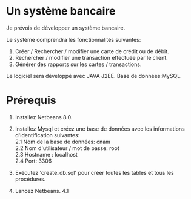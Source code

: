 # Un système bancaire
Je prévois de développer un système bancaire.
 
Le système comprendra les fonctionnalités suivantes: 

 1. Créer / Rechercher / modifier une carte de crédit ou de débit. 
 2. Rechercher / modifier une transaction effectuée par le client. 
 3. Générer des rapports sur les cartes / transactions. 

Le logiciel sera développé avec JAVA J2EE. Base de données:MySQL. 

# Prérequis 
  1. Installez Netbeans 8.0.  
  
  2. Installez Mysql et créez une base de données avec les informations d'identification suivantes:    
     2.1 Nom de la base de données: cnam      
     2.2 Nom d'utilisateur / mot de passe: root     
     2.3 Hostname : localhost     
     2.4 Port: 3306      
     
  3. Exécutez 'create_db.sql' pour créer toutes les tables et tous les procédures. 
  
  4. Lancez Netbeans.
     4.1 
     
